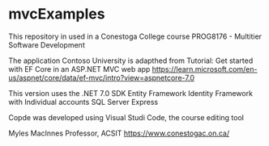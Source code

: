 # mvcExamples

This repository in used in a Conestoga College course PROG8176 - Multitier Software Development

The application Contoso University is adapthed from 
Tutorial: Get started with EF Core in an ASP.NET MVC web app
https://learn.microsoft.com/en-us/aspnet/core/data/ef-mvc/intro?view=aspnetcore-7.0

This version uses the 
  .NET 7.0 SDK
  Entity Framework
  Identity Framework with Individual accounts
  SQL Server Express

Copde was developed using Visual Studi Code, the course editing tool

Myles MacInnes
Professor, ACSIT
https://www.conestogac.on.ca/
